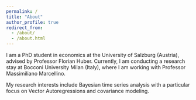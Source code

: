 ```yaml
---
permalink: /
title: "About"
author_profile: true
redirect_from: 
  - /about/
  - /about.html
---
```


I am a PhD student in economics at the University of Salzburg (Austria), advised by Professor Florian Huber. Currently, I am conducting a research stay at Bocconi
University Milan (Italy), where I am working with Professor Massimiliano Marcellino.

My research interests include Bayesian time series analysis with a particular focus on Vector Autoregressions and covariance modeling.
